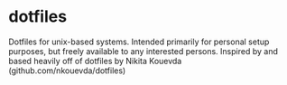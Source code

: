 dotfiles
========

Dotfiles for unix-based systems. Intended primarily for personal setup purposes, but freely available to any interested persons. Inspired by and based heavily off of dotfiles by Nikita Kouevda (github.com/nkouevda/dotfiles)
